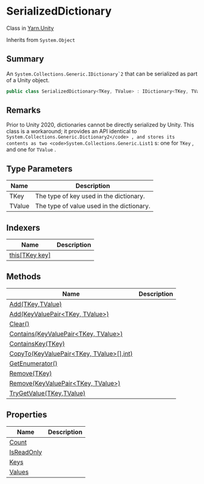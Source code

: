 # SerializedDictionary

Class in [Yarn.Unity](../)

Inherits from `System.Object`

## Summary

An ``System.Collections.Generic.IDictionary`2`` that can be serialized as part of a Unity object.

```csharp
public class SerializedDictionary<TKey, TValue> : IDictionary<TKey, TValue>, ISerializationCallbackReceiver
```

## Remarks

Prior to Unity 2020, dictionaries cannot be directly serialized by Unity. This class is a workaround; it provides an API identical to `System.Collections.Generic.Dictionary2</code> , and stores its contents as two <code>System.Collections.Generic.List1` s: one for `TKey` , and one for `TValue` .

## Type Parameters

| Name   | Description                               |
| ------ | ----------------------------------------- |
| TKey   | The type of key used in the dictionary.   |
| TValue | The type of value used in the dictionary. |

## Indexers

| Name                                                        | Description |
| ----------------------------------------------------------- | ----------- |
| [this\[TKey key\]](yarn.unity.serializeddictionary.this.md) |             |

## Methods

| Name                                                                                     | Description |
| ---------------------------------------------------------------------------------------- | ----------- |
| [Add(TKey,TValue)](yarn.unity.serializeddictionary.add-1.md)                             |             |
| [Add(KeyValuePair\<TKey, TValue>)](yarn.unity.serializeddictionary.add-2.md)             |             |
| [Clear()](yarn.unity.serializeddictionary.clear.md)                                      |             |
| [Contains(KeyValuePair\<TKey, TValue>)](yarn.unity.serializeddictionary.contains.md)     |             |
| [ContainsKey(TKey)](yarn.unity.serializeddictionary.containskey.md)                      |             |
| [CopyTo(KeyValuePair\<TKey, TValue>\[\],int)](yarn.unity.serializeddictionary.copyto.md) |             |
| [GetEnumerator()](yarn.unity.serializeddictionary.getenumerator.md)                      |             |
| [Remove(TKey)](yarn.unity.serializeddictionary.remove-1.md)                              |             |
| [Remove(KeyValuePair\<TKey, TValue>)](yarn.unity.serializeddictionary.remove-2.md)       |             |
| [TryGetValue(TKey,TValue)](yarn.unity.serializeddictionary.trygetvalue.md)               |             |

## Properties

| Name                                                        | Description |
| ----------------------------------------------------------- | ----------- |
| [Count](yarn.unity.serializeddictionary.count.md)           |             |
| [IsReadOnly](yarn.unity.serializeddictionary.isreadonly.md) |             |
| [Keys](yarn.unity.serializeddictionary.keys.md)             |             |
| [Values](yarn.unity.serializeddictionary.values.md)         |             |
